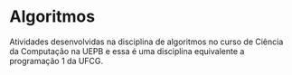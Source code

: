 # Algoritmos
Atividades desenvolvidas na disciplina de algoritmos no curso de Ciência da Computação na UEPB e essa é uma disciplina equivalente a programação 1 da UFCG.
